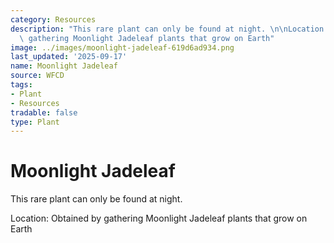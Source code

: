 ```yaml
---
category: Resources
description: "This rare plant can only be found at night. \n\nLocation: Obtained by\
  \ gathering Moonlight Jadeleaf plants that grow on Earth"
image: ../images/moonlight-jadeleaf-619d6ad934.png
last_updated: '2025-09-17'
name: Moonlight Jadeleaf
source: WFCD
tags:
- Plant
- Resources
tradable: false
type: Plant
---
```


# Moonlight Jadeleaf

This rare plant can only be found at night. 

Location: Obtained by gathering Moonlight Jadeleaf plants that grow on Earth

